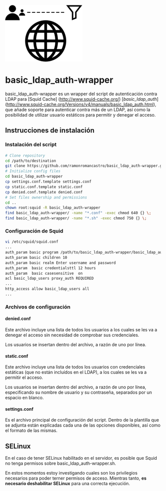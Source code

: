 ![Wrapper for basic_ldap_auth Squid Proxy plugin](logo.png "Wrapper for basic_ldap_auth Squid Proxy plugin")

# basic_ldap_auth-wrapper

basic_ldap_auth-wrapper es un wrapper del script de autenticación contra LDAP para [Squid Cache] (http://www.squid-cache.org/) [*basic_ldap_auth*] (http://www.squid-cache.org/Versions/v4/manuals/basic_ldap_auth.html), que añade soporte para autenticar contra más de un LDAP, así como la posibilidad de utilizar usuario estáticos para permitir y denegar el acceso.

## Instrucciones de instalación

### Instalación del script

```bash
# Clone repository
cd /path/to/destination
git clone https://github.com/ramonromancastro/basic_ldap_auth-wrapper.git
# Initialize config files
cd basic_ldap_auth-wrapper
cp settings.conf.template settings.conf
cp static.conf.template static.conf
cp denied.conf.template denied.conf
# Set files ownership and permissions
cd ..
chown root:squid -R basic_ldap_auth-wrapper
find basic_ldap_auth-wrapper/ -name "*.conf" -exec chmod 640 {} \;
find basic_ldap_auth-wrapper/ -name "*.sh" -exec chmod 750 {} \;
```

### Configuración de Squid

```bash
vi /etc/squid/squid.conf
...
auth_param basic program /path/to/basic_ldap_auth-wrapper/basic_ldap_auth-wrapper.sh
auth_param basic children 10
auth_param basic realm Enter username and password
auth_param  basic credentialsttl 12 hours
auth_param  basic casesensitive  on
acl basic_ldap_users proxy_auth REQUIRED
...
http_access allow basic_ldap_users all
...
```

### Archivos de configuración

#### denied.conf

Este archivo incluye una lista de todos los usuarios a los cuales se les va a denegar el acceso sin necesidad de comprobar sus credenciales.

Los usuarios se insertan dentro del archivo, a razón de uno por línea.

#### static.conf

Este archivo incluye una lista de todos los usuarios con credenciales estáticas (que no están incluídos en el LDAP), a los cuales se les va a permitir el acceso.

Los usuarios se insertan dentro del archivo, a razón de uno por línea, especificando su nombre de usuario y su contraseña, separados por un espacio en blanco.

#### settings.conf

Es el archivo principal de configuración del script. Dentro de la plantilla que se adjunta están explicadas cada una de las opciones disponibles, así como el formato de las mismas.

## SELinux

En el caso de tener SELinux habilitado en el servidor, es posible que Squid no tenga permisos sobre basic_ldap_auth-wrapper.sh.

En estos momentos estoy investigando cuales son los privilegios necesarios para poder terner permisos de acceso. Mientras tanto, **es necesario deshabilitar SELinux** para una correcta ejecución.

